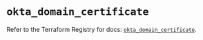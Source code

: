 # `okta_domain_certificate`

Refer to the Terraform Registry for docs: [`okta_domain_certificate`](https://registry.terraform.io/providers/okta/okta/4.8.0/docs/resources/domain_certificate).
